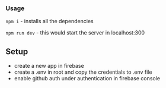 ### Usage

`npm i` - installs all the dependencies

`npm run dev` - this would start the server in localhost:300

## Setup

- create a new app in firebase
- create a .env in root and copy the credentials to .env file
- enable github auth under authentication in firebase console
